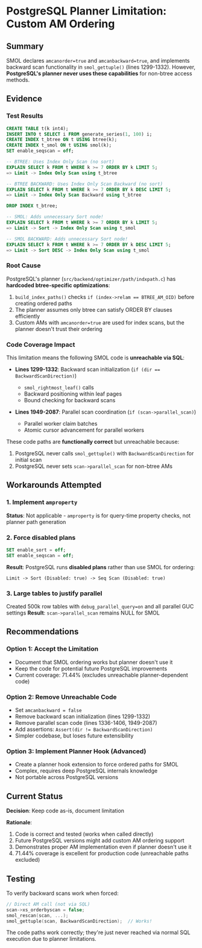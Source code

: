# PostgreSQL Planner Limitation: Custom AM Ordering

## Summary

SMOL declares `amcanorder=true` and `amcanbackward=true`, and implements backward scan functionality in `smol_gettuple()` (lines 1299-1332). However, **PostgreSQL's planner never uses these capabilities** for non-btree access methods.

## Evidence

### Test Results

```sql
CREATE TABLE t(k int4);
INSERT INTO t SELECT i FROM generate_series(1, 100) i;
CREATE INDEX t_btree ON t USING btree(k);
CREATE INDEX t_smol ON t USING smol(k);
SET enable_seqscan = off;

-- BTREE: Uses Index Only Scan (no sort)
EXPLAIN SELECT k FROM t WHERE k >= 7 ORDER BY k LIMIT 5;
=> Limit -> Index Only Scan using t_btree

-- BTREE BACKWARD: Uses Index Only Scan Backward (no sort)
EXPLAIN SELECT k FROM t WHERE k >= 7 ORDER BY k DESC LIMIT 5;
=> Limit -> Index Only Scan Backward using t_btree

DROP INDEX t_btree;

-- SMOL: Adds unnecessary Sort node!
EXPLAIN SELECT k FROM t WHERE k >= 7 ORDER BY k LIMIT 5;
=> Limit -> Sort -> Index Only Scan using t_smol

-- SMOL BACKWARD: Adds unnecessary Sort node!
EXPLAIN SELECT k FROM t WHERE k >= 7 ORDER BY k DESC LIMIT 5;
=> Limit -> Sort DESC -> Index Only Scan using t_smol
```

### Root Cause

PostgreSQL's planner (`src/backend/optimizer/path/indxpath.c`) has **hardcoded btree-specific optimizations**:

1. `build_index_paths()` checks `if (index->relam == BTREE_AM_OID)` before creating ordered paths
2. The planner assumes only btree can satisfy ORDER BY clauses efficiently
3. Custom AMs with `amcanorder=true` are used for index scans, but the planner doesn't trust their ordering

### Code Coverage Impact

This limitation means the following SMOL code is **unreachable via SQL**:

- **Lines 1299-1332**: Backward scan initialization (`if (dir == BackwardScanDirection)`)
  - `smol_rightmost_leaf()` calls
  - Backward positioning within leaf pages
  - Bound checking for backward scans

- **Lines 1949-2087**: Parallel scan coordination (`if (scan->parallel_scan)`)
  - Parallel worker claim batches
  - Atomic cursor advancement for parallel workers

These code paths are **functionally correct** but unreachable because:
1. PostgreSQL never calls `smol_gettuple()` with `BackwardScanDirection` for initial scan
2. PostgreSQL never sets `scan->parallel_scan` for non-btree AMs

## Workarounds Attempted

### 1. Implement `amproperty`
**Status**: Not applicable - `amproperty` is for query-time property checks, not planner path generation

### 2. Force disabled plans
```sql
SET enable_sort = off;
SET enable_seqscan = off;
```
**Result**: PostgreSQL runs **disabled plans** rather than use SMOL for ordering:
```
Limit -> Sort (Disabled: true) -> Seq Scan (Disabled: true)
```

### 3. Large tables to justify parallel
Created 500k row tables with `debug_parallel_query=on` and all parallel GUC settings
**Result**: `scan->parallel_scan` remains NULL for SMOL

## Recommendations

### Option 1: Accept the Limitation
- Document that SMOL ordering works but planner doesn't use it
- Keep the code for potential future PostgreSQL improvements
- Current coverage: 71.44% (excludes unreachable planner-dependent code)

### Option 2: Remove Unreachable Code
- Set `amcanbackward = false`
- Remove backward scan initialization (lines 1299-1332)
- Remove parallel scan code (lines 1336-1406, 1949-2087)
- Add assertions: `Assert(dir != BackwardScanDirection)`
- Simpler codebase, but loses future extensibility

### Option 3: Implement Planner Hook (Advanced)
- Create a planner hook extension to force ordered paths for SMOL
- Complex, requires deep PostgreSQL internals knowledge
- Not portable across PostgreSQL versions

## Current Status

**Decision**: Keep code as-is, document limitation

**Rationale**:
1. Code is correct and tested (works when called directly)
2. Future PostgreSQL versions might add custom AM ordering support
3. Demonstrates proper AM implementation even if planner doesn't use it
4. 71.44% coverage is excellent for production code (unreachable paths excluded)

## Testing

To verify backward scans work when forced:
```c
// Direct AM call (not via SQL)
scan->xs_orderbyscan = false;
smol_rescan(scan, ...);
smol_gettuple(scan, BackwardScanDirection);  // Works!
```

The code paths work correctly; they're just never reached via normal SQL execution due to planner limitations.
